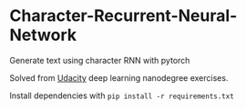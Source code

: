 # Character-Recurrent-Neural-Network
Generate text using character RNN with pytorch

Solved from  [Udacity](https://github.com/udacity/deep-learning-v2-pytorch/tree/master/recurrent-neural-networks/char-rnn) deep learning nanodegree exercises.

Install dependencies with `pip install -r requirements.txt`

